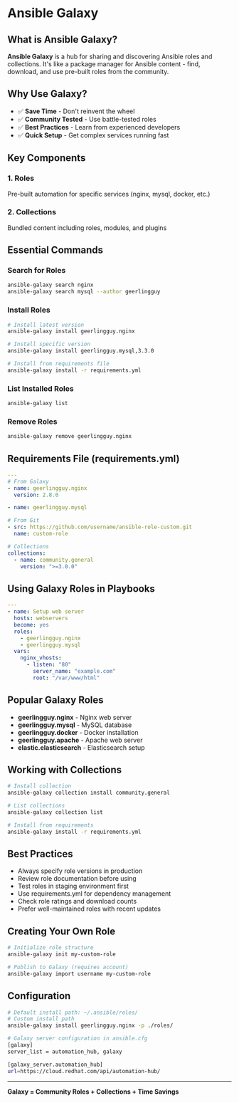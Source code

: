 # Ansible Galaxy

## What is Ansible Galaxy?

**Ansible Galaxy** is a hub for sharing and discovering Ansible roles and collections. It's like a package manager for Ansible content - find, download, and use pre-built roles from the community.

## Why Use Galaxy?

- ✅ **Save Time** - Don't reinvent the wheel
- ✅ **Community Tested** - Use battle-tested roles
- ✅ **Best Practices** - Learn from experienced developers
- ✅ **Quick Setup** - Get complex services running fast

## Key Components

### 1. Roles

Pre-built automation for specific services (nginx, mysql, docker, etc.)

### 2. Collections

Bundled content including roles, modules, and plugins

## Essential Commands

### Search for Roles

```bash
ansible-galaxy search nginx
ansible-galaxy search mysql --author geerlingguy
```

### Install Roles

```bash
# Install latest version
ansible-galaxy install geerlingguy.nginx

# Install specific version
ansible-galaxy install geerlingguy.mysql,3.3.0

# Install from requirements file
ansible-galaxy install -r requirements.yml
```

### List Installed Roles

```bash
ansible-galaxy list
```

### Remove Roles

```bash
ansible-galaxy remove geerlingguy.nginx
```

## Requirements File (requirements.yml)

```yaml
---
# From Galaxy
- name: geerlingguy.nginx
  version: 2.8.0

- name: geerlingguy.mysql

# From Git
- src: https://github.com/username/ansible-role-custom.git
  name: custom-role

# Collections
collections:
  - name: community.general
    version: ">=3.0.0"
```

## Using Galaxy Roles in Playbooks

```yaml
---
- name: Setup web server
  hosts: webservers
  become: yes
  roles:
    - geerlingguy.nginx
    - geerlingguy.mysql
  vars:
    nginx_vhosts:
      - listen: "80"
        server_name: "example.com"
        root: "/var/www/html"
```

## Popular Galaxy Roles

- **geerlingguy.nginx** - Nginx web server
- **geerlingguy.mysql** - MySQL database
- **geerlingguy.docker** - Docker installation
- **geerlingguy.apache** - Apache web server
- **elastic.elasticsearch** - Elasticsearch setup

## Working with Collections

```bash
# Install collection
ansible-galaxy collection install community.general

# List collections
ansible-galaxy collection list

# Install from requirements
ansible-galaxy install -r requirements.yml
```

## Best Practices

- Always specify role versions in production
- Review role documentation before using
- Test roles in staging environment first
- Use requirements.yml for dependency management
- Check role ratings and download counts
- Prefer well-maintained roles with recent updates

## Creating Your Own Role

```bash
# Initialize role structure
ansible-galaxy init my-custom-role

# Publish to Galaxy (requires account)
ansible-galaxy import username my-custom-role
```

## Configuration

```bash
# Default install path: ~/.ansible/roles/
# Custom install path
ansible-galaxy install geerlingguy.nginx -p ./roles/

# Galaxy server configuration in ansible.cfg
[galaxy]
server_list = automation_hub, galaxy

[galaxy_server.automation_hub]
url=https://cloud.redhat.com/api/automation-hub/
```

---

**Galaxy = Community Roles + Collections + Time Savings**
